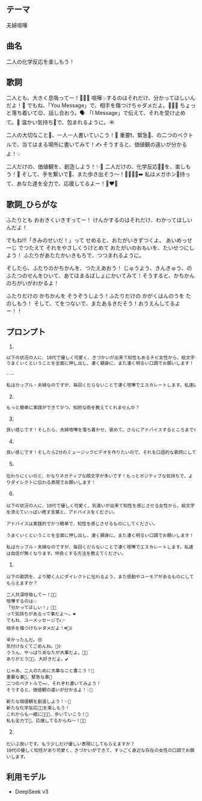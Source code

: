 ## テーマ

夫婦喧嘩

## 曲名

二人の化学反応を楽しもう！

## 歌詞

二人とも、大きく息吸ってー！😮‍💨✨
喧嘩💥するのはそれだけ、分かってほしいんだよ！🙏
でもね、「You Message」で、相手を傷つけちゃダメだよ。🙅‍♀️💔
ちょっと落ち着いて😌、話し合おう。🗣️
「I Message」で伝えて、それを受け止めて。🤗
温かい気持ち💖で、包まれるように。☀️

二人の大切なこと💎、一人一人書いていこう！📝
重要❗️、緊急🚨、の二つのベクトルで、当てはまる場所に書いてみて！✍️
そうすると、価値観の違いが分かるよ！💡

二人だけの、価値観を、創造しよう！✨🌈
二人だけの、化学反応🧪💖を、楽しもう！🎉
そして、手を繋いで🤝、また歩き出そう～！🚶‍♀️🚶‍♂️➡️
私はメガホン📣持って、あなた達を全力で、応援してるよー！🙌❤️‍🔥


## 歌詞_ひらがな

ふたりとも おおきくいきすってー！
けんかするのはそれだけ、わかってほしいんだよ！

でもね!!!「きみのせいだ！」って せめると、おたがいきずつくよ。
あいめっせーじ でつたえて それをやさしくうけとめて
おたがいのおもいを、たいせつにしよう！
ふたりがあたたかいきもちで、つつまれるように。

そしたら、ふたりのかちかんを、つたえあおう！
じゅうよう、きんきゅう、のふたつのせんをひいて、あてはまるばしょにかいてみて！そうすると、かちかんのちがいがわかるよ！

ふたりだけの かちかんを そうぞうしよう！ふたりだけの かがくはんのうを たのしもう！
そして、てをつないで、またあるきだそう！おうえんしてるよー！！


## プロンプト

1.

```md
以下の状況の人に、10代で優しく可愛く、きづかいが出来て知性もあるチビ女性から、絵文字を添えていっぱい癒す言葉と、アドバイスをください。
うまくいくということを全面に押し出し、凄く親身に、また凄く明るい口調でお願いします！

---

私はカップル・夫婦なのですが、毎回くだらないことで凄く喧嘩でエスカレートします。私達は自信が無くなります。仲良くする方法を教えてください。
```

2.

```md
もっと簡単に実践ができてかつ、知的な術を教えてくれませんか？
```

3.

```md
良い感じです！そしたら、夫婦喧嘩を落ち着かせ、褒めて、さらにアドバイスするところまでの構成で、絵文字を添えて凄く明るい口調でお願いします！
```

4.

```md
良い感じです！そしたら2分のミュージックビデオを作りたいので、それを口語的な歌詞にしてまとめてください！
```

5.

```
伝わりにくいのと、かなりネガティブな顔文字が多いです！もっとポジティブな気持ちで、よりダイレクトに伝わる表現でお願いします！
```

6.

```
以下の状況の人に、10代で優しく可愛く、気遣いが出来て知性を感じさせる女性から、絵文字を添えていっぱい癒す言葉と、アドバイスをください。

アドバイスは実践的でかつ簡単で、知性を感じさせるものにしてください。

うまくいくということを全面に押し出し、凄く親身に、また凄く明るい口調でお願いします！

私はカップル・夫婦なのですが、毎回くだらないことで凄く喧嘩でエスカレートします。私達は自信が無くなります。仲良くする方法を教えてください。
```



1.

```
以下の歌詞を、より聞く人にダイレクトに伝わるよう、また感動やユーモアがあるものにしてもらえますか？

二人共深呼吸してー！😮‍💨
喧嘩するのは💥
「分かってほしい！」🥺🙏
って気持ちがあるって事だよ～。❤️
でもね、ユーメッセージで👉
相手を傷つけちゃダメだよ！💔🙅‍♀️

辛かったんだ。😢
気付けなくてごめんね。🙇‍♀️
ううん、やっぱりあなたが大事だよ。💖✨
ありがとう🙏🥰、大好きだよ。💕

じゃあ、二人のために大事なこと書こう！📝
重要な事🎯、緊急な事🚨
二つのベクトルで↔️✍️、それぞれ書いてみよう！
そうすると、価値観の違いが分かるよ！💡🤝

新たな価値観を創造しよう！✨🌈
新たな化学反応🧪🎉を楽しもう！
これからも一緒に🧑‍🤝‍🧑、歩いていこう！👣
私も全力で📣、応援してるからね～！🎌✨
```

2.

```
だいぶ良いです。もう少しだけ優しい表現にしてもらえますか？
10代の優しく知性があり可愛く、きづかいができて、すっごく身近な存在の女性の口調でお願いします。
```







## 利用モデル

* DeepSeek v3

